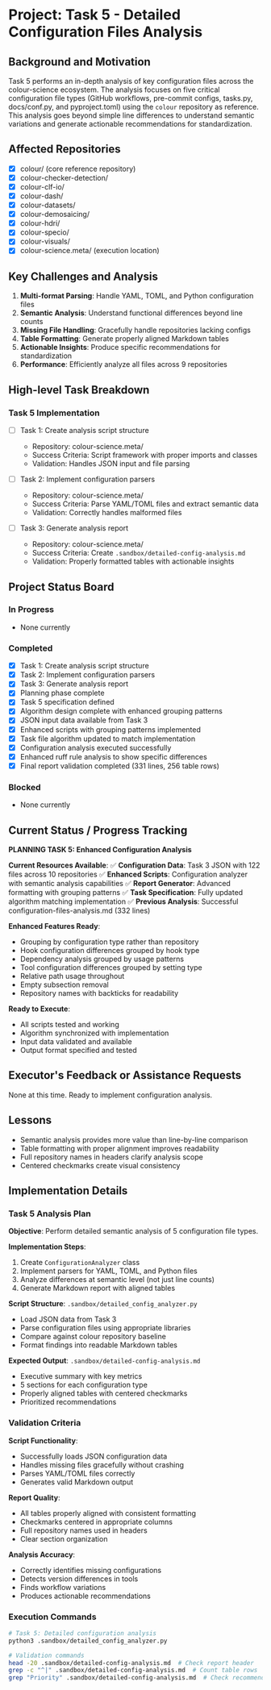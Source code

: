# Project: Task 5 - Detailed Configuration Files Analysis

## Background and Motivation

Task 5 performs an in-depth analysis of key configuration files across the colour-science ecosystem. The analysis focuses on five critical configuration file types (GitHub workflows, pre-commit configs, tasks.py, docs/conf.py, and pyproject.toml) using the `colour` repository as reference. This analysis goes beyond simple line differences to understand semantic variations and generate actionable recommendations for standardization.

## Affected Repositories
- [x] colour/ (core reference repository)
- [x] colour-checker-detection/
- [x] colour-clf-io/
- [x] colour-dash/
- [x] colour-datasets/
- [x] colour-demosaicing/
- [x] colour-hdri/
- [x] colour-specio/
- [x] colour-visuals/
- [x] colour-science.meta/ (execution location)

## Key Challenges and Analysis

1. **Multi-format Parsing**: Handle YAML, TOML, and Python configuration files
2. **Semantic Analysis**: Understand functional differences beyond line counts
3. **Missing File Handling**: Gracefully handle repositories lacking configs
4. **Table Formatting**: Generate properly aligned Markdown tables
5. **Actionable Insights**: Produce specific recommendations for standardization
6. **Performance**: Efficiently analyze all files across 9 repositories

## High-level Task Breakdown

### Task 5 Implementation
- [ ] Task 1: Create analysis script structure
  - Repository: colour-science.meta/
  - Success Criteria: Script framework with proper imports and classes
  - Validation: Handles JSON input and file parsing

- [ ] Task 2: Implement configuration parsers
  - Repository: colour-science.meta/  
  - Success Criteria: Parse YAML/TOML files and extract semantic data
  - Validation: Correctly handles malformed files

- [ ] Task 3: Generate analysis report
  - Repository: colour-science.meta/
  - Success Criteria: Create `.sandbox/detailed-config-analysis.md`
  - Validation: Properly formatted tables with actionable insights

## Project Status Board

### In Progress
- None currently

### Completed
- [x] Task 1: Create analysis script structure
- [x] Task 2: Implement configuration parsers
- [x] Task 3: Generate analysis report
- [x] Planning phase complete
- [x] Task 5 specification defined
- [x] Algorithm design complete with enhanced grouping patterns
- [x] JSON input data available from Task 3
- [x] Enhanced scripts with grouping patterns implemented
- [x] Task file algorithm updated to match implementation
- [x] Configuration analysis executed successfully
- [x] Enhanced ruff rule analysis to show specific differences
- [x] Final report validation completed (331 lines, 256 table rows)

### Blocked
- None currently

## Current Status / Progress Tracking

**PLANNING TASK 5: Enhanced Configuration Analysis**

**Current Resources Available**:
✅ **Configuration Data**: Task 3 JSON with 122 files across 10 repositories
✅ **Enhanced Scripts**: Configuration analyzer with semantic analysis capabilities
✅ **Report Generator**: Advanced formatting with grouping patterns
✅ **Task Specification**: Fully updated algorithm matching implementation
✅ **Previous Analysis**: Successful configuration-files-analysis.md (332 lines)

**Enhanced Features Ready**:
- Grouping by configuration type rather than repository
- Hook configuration differences grouped by hook type
- Dependency analysis grouped by usage patterns
- Tool configuration differences grouped by setting type
- Relative path usage throughout
- Empty subsection removal
- Repository names with backticks for readability

**Ready to Execute**:
- All scripts tested and working
- Algorithm synchronized with implementation
- Input data validated and available
- Output format specified and tested

## Executor's Feedback or Assistance Requests

None at this time. Ready to implement configuration analysis.

## Lessons

- Semantic analysis provides more value than line-by-line comparison
- Table formatting with proper alignment improves readability
- Full repository names in headers clarify analysis scope
- Centered checkmarks create visual consistency

## Implementation Details

### Task 5 Analysis Plan

**Objective**: Perform detailed semantic analysis of 5 configuration file types.

**Implementation Steps**:
1. Create `ConfigurationAnalyzer` class
2. Implement parsers for YAML, TOML, and Python files
3. Analyze differences at semantic level (not just line counts)
4. Generate Markdown report with aligned tables

**Script Structure**: `.sandbox/detailed_config_analyzer.py`
- Load JSON data from Task 3
- Parse configuration files using appropriate libraries
- Compare against colour repository baseline
- Format findings into readable Markdown tables

**Expected Output**: `.sandbox/detailed-config-analysis.md`
- Executive summary with key metrics
- 5 sections for each configuration type
- Properly aligned tables with centered checkmarks
- Prioritized recommendations

### Validation Criteria

**Script Functionality**:
- Successfully loads JSON configuration data
- Handles missing files gracefully without crashing
- Parses YAML/TOML files correctly
- Generates valid Markdown output

**Report Quality**:
- All tables properly aligned with consistent formatting
- Checkmarks centered in appropriate columns
- Full repository names used in headers
- Clear section organization

**Analysis Accuracy**:
- Correctly identifies missing configurations
- Detects version differences in tools
- Finds workflow variations
- Produces actionable recommendations

### Execution Commands

```bash
# Task 5: Detailed configuration analysis
python3 .sandbox/detailed_config_analyzer.py

# Validation commands
head -20 .sandbox/detailed-config-analysis.md  # Check report header
grep -c "^|" .sandbox/detailed-config-analysis.md  # Count table rows
grep "Priority" .sandbox/detailed-config-analysis.md  # Check recommendations
```